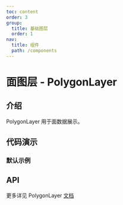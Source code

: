 ```yaml
---
toc: content
order: 3
group:
  title: 基础图层
  order: 1
nav:
  title: 组件
  path: /components
---
```


# 面图层 - PolygonLayer

## 介绍

PolygonLayer 用于面数据展示。

## 代码演示

### 默认示例

<code src="./demos/default.tsx"></code>

## API

<API hideTitle></API>

更多详见 PolygonLayer [文档](https://l7plot.antv.vision/zh/docs/api/composite-layers/polygon-layer)
